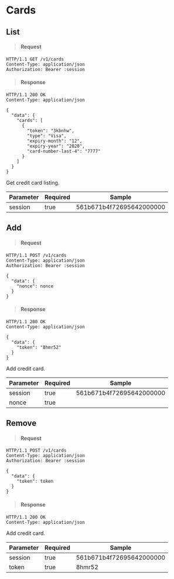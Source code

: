 # Cards

## List

> #### Request

```shell
HTTP/1.1 GET /v1/cards
Content-Type: application/json
Authorization: Bearer :session
```

> #### Response

```shell
HTTP/1.1 200 OK
Content-Type: application/json

{
  "data": {
    "cards": [
      {
        "token": "3kbnhw",
        "type": "Visa",
        "expiry-month": "12",
        "expiry-year": "2020",
        "card-number-last-4": "7777"
      }
    ]
  }
}
```

Get credit card listing.

Parameter | Required | Sample
--- | --- | ---
session | true | 561b671b4f72695642000000



## Add

> #### Request

```shell
HTTP/1.1 POST /v1/cards
Content-Type: application/json
Authorization: Bearer :session

{
  "data": {
    "nonce": nonce
  }
}
```

> #### Response

```shell
HTTP/1.1 200 OK
Content-Type: application/json

{
  "data": {
    "token": "8hmr52"
  }
}
```

Add credit card.

Parameter | Required | Sample
--- | --- | ---
session | true | 561b671b4f72695642000000
nonce | true |



## Remove

> #### Request

```shell
HTTP/1.1 POST /v1/cards
Content-Type: application/json
Authorization: Bearer :session

{
  "data": {
    "token": token
  }
}
```

> #### Response

```shell
HTTP/1.1 200 OK
Content-Type: application/json
```

Add credit card.

Parameter | Required | Sample
--- | --- | ---
session | true | 561b671b4f72695642000000
token | true | 8hmr52

